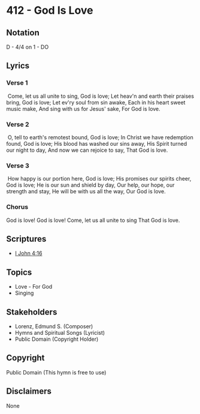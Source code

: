 # 412 - God Is Love

## Notation

D - 4/4 on 1 - DO

## Lyrics

### Verse 1

 Come, let us all unite to sing, God is love; Let heav'n and earth their praises bring, God is love; Let ev'ry soul from sin awake, Each in his heart sweet music make, And sing with us for Jesus' sake, For God is love.

### Verse 2

 O, tell to earth's remotest bound, God is love; In Christ we have redemption found, God is love; His blood has washed our sins away, His Spirit turned our night to day, And now we can rejoice to say, That God is love.

### Verse 3

 How happy is our portion here, God is love; His promises our spirits cheer, God is love; He is our sun and shield by day, Our help, our hope, our strength and stay, He will be with us all the way, Our God is love. 

### Chorus

God is love! God is love! Come, let us all unite to sing  That God is love.


## Scriptures

- [I John 4:16](https://www.biblegateway.com/passage/?search=I%20John%204%3A16)

## Topics

- Love - For God
- Singing

## Stakeholders

- Lorenz, Edmund S. (Composer)
- Hymns and Spiritual Songs (Lyricist)
- Public Domain (Copyright Holder)

## Copyright

Public Domain
(This hymn is free to use)

## Disclaimers

None

